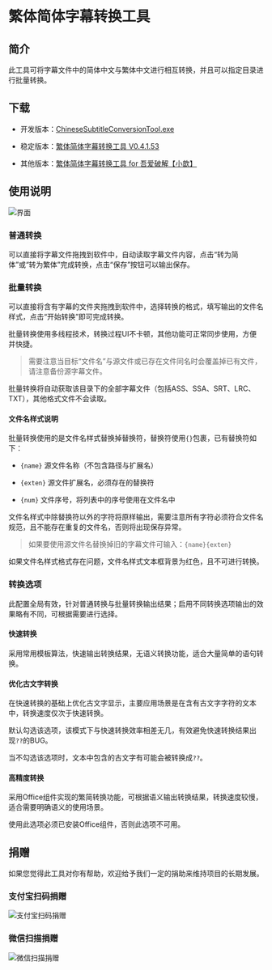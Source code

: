 # 繁体简体字幕转换工具

## 简介
此工具可将字幕文件中的简体中文与繁体中文进行相互转换，并且可以指定目录进行批量转换。

## 下载
- 开发版本：[ChineseSubtitleConversionTool.exe](https://github.com/xiaoxinpro/ChineseSubtitleConversionTool/raw/master/ChineseSubtitleConversionTool/bin/Debug/ChineseSubtitleConversionTool.exe)

- 稳定版本：[繁体简体字幕转换工具 V0.4.1.53](https://github.com/xiaoxinpro/ChineseSubtitleConversionTool/releases)

- 其他版本：[繁体简体字幕转换工具 for 吾爱破解【小歆】](https://github.com/xiaoxinpro/ChineseSubtitleConversionTool/releases/download/V0.3.0.42/ChineseSubtitleConversionTool.52pojie.zip)

## 使用说明

![界面](https://github.com/xiaoxinpro/ChineseSubtitleConversionTool/blob/master/Image.png)

### 普通转换
可以直接将字幕文件拖拽到软件中，自动读取字幕文件内容，点击“转为简体”或“转为繁体”完成转换，点击“保存”按钮可以输出保存。

### 批量转换
可以直接将含有字幕的文件夹拖拽到软件中，选择转换的格式，填写输出的文件名样式，点击“开始转换”即可完成转换。

批量转换使用多线程技术，转换过程UI不卡顿，其他功能可正常同步使用，方便并快捷。

> 需要注意当目标“文件名”与源文件或已存在文件同名时会覆盖掉已有文件，请注意备份源字幕文件。

批量转换将自动获取该目录下的全部字幕文件（包括ASS、SSA、SRT、LRC、TXT），其他格式文件不会读取。

#### 文件名样式说明
批量转换使用的是文件名样式替换掉替换符，替换符使用`{}`包裹，已有替换符如下：

- `{name}` 源文件名称（不包含路径与扩展名）

- `{exten}` 源文件扩展名，必须存在的替换符

- `{num}` 文件序号，将列表中的序号使用在文件名中

文件名样式中除替换符以外的字符将原样输出，需要注意所有字符必须符合文件名规范，且不能存在重复的文件名，否则将出现保存异常。

> 如果要使用源文件名替换掉旧的字幕文件可输入：`{name}{exten}`

如果文件名样式格式存在问题，文件名样式文本框背景为红色，且不可进行转换。

### 转换选项
此配置全局有效，针对普通转换与批量转换输出结果；启用不同转换选项输出的效果略有不同，可根据需要进行选择。

#### 快速转换
采用常用模板算法，快速输出转换结果，无语义转换功能，适合大量简单的语句转换。

#### 优化古文字转换
在快速转换的基础上优化古文字显示，主要应用场景是在含有古文字字符的文本中，转换速度仅次于快速转换。

默认勾选该选项，该模式下与快速转换效率相差无几，有效避免快速转换结果出现`??`的BUG。

当不勾选该选项时，文本中包含的古文字有可能会被转换成`??`。

#### 高精度转换
采用Office组件实现的繁简转换功能，可根据语义输出转换结果，转换速度较慢，适合需要明确语义的使用场景。

使用此选项必须已安装Office组件，否则此选项不可用。

## 捐赠
如果您觉得此工具对你有帮助，欢迎给予我们一定的捐助来维持项目的长期发展。

### 支付宝扫码捐赠

![支付宝扫码捐赠](https://github.com/xiaoxinpro/xxjzWeb/blob/master/Public/Home/i/alipay.png)

### 微信扫描捐赠

![微信扫描捐赠](https://github.com/xiaoxinpro/xxjzWeb/blob/master/Public/Home/i/wechat.png)